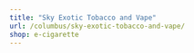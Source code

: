 ```yaml
---
title: "Sky Exotic Tobacco and Vape"
url: /columbus/sky-exotic-tobacco-and-vape/
shop: e-cigarette
---
```


